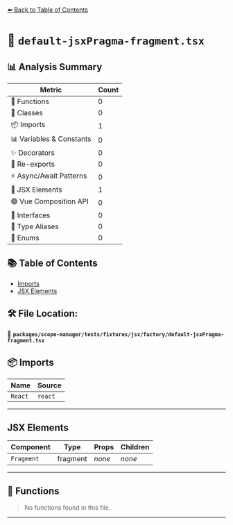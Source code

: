 [⬅️ Back to Table of Contents](../../../../../../index.md)

# 📄 `default-jsxPragma-fragment.tsx`

## 📊 Analysis Summary

| Metric | Count |
|--------|-------|
| 🔧 Functions | 0 |
| 🧱 Classes | 0 |
| 📦 Imports | 1 |
| 📊 Variables & Constants | 0 |
| ✨ Decorators | 0 |
| 🔄 Re-exports | 0 |
| ⚡ Async/Await Patterns | 0 |
| 💠 JSX Elements | 1 |
| 🟢 Vue Composition API | 0 |
| 📐 Interfaces | 0 |
| 📑 Type Aliases | 0 |
| 🎯 Enums | 0 |

## 📚 Table of Contents

- [Imports](#imports)
- [JSX Elements](#jsx-elements)

## 🛠️ File Location:
📂 **`packages/scope-manager/tests/fixtures/jsx/factory/default-jsxPragma-fragment.tsx`**

## 📦 Imports

| Name | Source |
|------|--------|
| `React` | `react` |


---

## JSX Elements

| Component | Type | Props | Children |
|-----------|------|-------|----------|
| `Fragment` | fragment | *none* | *none* |


---

## 🔧 Functions

> No functions found in this file.


---